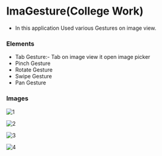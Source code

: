 # ImaGesture(College Work)

* In this application Used various Gestures on image view.

### Elements
* Tab Gesture:- Tab on image view it open image picker
* Pinch Gesture
* Rotate Gesture
* Swipe Gesture
* Pan Gesture

### Images

![1](https://user-images.githubusercontent.com/81614235/124802175-4d8a2980-df75-11eb-9e4f-f1a170c593c2.PNG)
 
![2](https://user-images.githubusercontent.com/81614235/124802182-4ebb5680-df75-11eb-9dec-a5aeb568d2eb.PNG)

![3](https://user-images.githubusercontent.com/81614235/124802196-50851a00-df75-11eb-94ac-32245e165afe.PNG)

![4](https://user-images.githubusercontent.com/81614235/124802201-51b64700-df75-11eb-95e1-cc0cf2e92c97.PNG)

 
